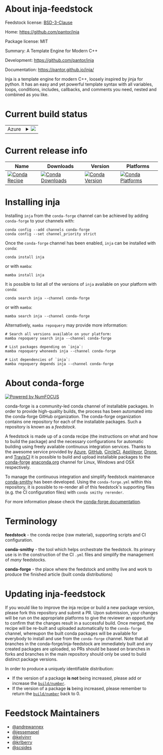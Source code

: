 About inja-feedstock
====================

Feedstock license: [BSD-3-Clause](https://github.com/conda-forge/inja-feedstock/blob/main/LICENSE.txt)

Home: https://github.com/pantor/inja

Package license: MIT

Summary: A Template Engine for Modern C++

Development: https://github.com/pantor/inja

Documentation: https://pantor.github.io/inja/

Inja is a template engine for modern C++, loosely inspired by jinja for python.
It has an easy and yet powerful template syntax with all variables, loops,
conditions, includes, callbacks, and comments you need, nested and combined
as you like.


Current build status
====================


<table>
    
  <tr>
    <td>Azure</td>
    <td>
      <details>
        <summary>
          <a href="https://dev.azure.com/conda-forge/feedstock-builds/_build/latest?definitionId=11491&branchName=main">
            <img src="https://dev.azure.com/conda-forge/feedstock-builds/_apis/build/status/inja-feedstock?branchName=main">
          </a>
        </summary>
        <table>
          <thead><tr><th>Variant</th><th>Status</th></tr></thead>
          <tbody><tr>
              <td>linux_64</td>
              <td>
                <a href="https://dev.azure.com/conda-forge/feedstock-builds/_build/latest?definitionId=11491&branchName=main">
                  <img src="https://dev.azure.com/conda-forge/feedstock-builds/_apis/build/status/inja-feedstock?branchName=main&jobName=linux&configuration=linux%20linux_64_" alt="variant">
                </a>
              </td>
            </tr><tr>
              <td>linux_aarch64</td>
              <td>
                <a href="https://dev.azure.com/conda-forge/feedstock-builds/_build/latest?definitionId=11491&branchName=main">
                  <img src="https://dev.azure.com/conda-forge/feedstock-builds/_apis/build/status/inja-feedstock?branchName=main&jobName=linux&configuration=linux%20linux_aarch64_" alt="variant">
                </a>
              </td>
            </tr><tr>
              <td>osx_64</td>
              <td>
                <a href="https://dev.azure.com/conda-forge/feedstock-builds/_build/latest?definitionId=11491&branchName=main">
                  <img src="https://dev.azure.com/conda-forge/feedstock-builds/_apis/build/status/inja-feedstock?branchName=main&jobName=osx&configuration=osx%20osx_64_" alt="variant">
                </a>
              </td>
            </tr><tr>
              <td>osx_arm64</td>
              <td>
                <a href="https://dev.azure.com/conda-forge/feedstock-builds/_build/latest?definitionId=11491&branchName=main">
                  <img src="https://dev.azure.com/conda-forge/feedstock-builds/_apis/build/status/inja-feedstock?branchName=main&jobName=osx&configuration=osx%20osx_arm64_" alt="variant">
                </a>
              </td>
            </tr><tr>
              <td>win_64</td>
              <td>
                <a href="https://dev.azure.com/conda-forge/feedstock-builds/_build/latest?definitionId=11491&branchName=main">
                  <img src="https://dev.azure.com/conda-forge/feedstock-builds/_apis/build/status/inja-feedstock?branchName=main&jobName=win&configuration=win%20win_64_" alt="variant">
                </a>
              </td>
            </tr>
          </tbody>
        </table>
      </details>
    </td>
  </tr>
</table>

Current release info
====================

| Name | Downloads | Version | Platforms |
| --- | --- | --- | --- |
| [![Conda Recipe](https://img.shields.io/badge/recipe-inja-green.svg)](https://anaconda.org/conda-forge/inja) | [![Conda Downloads](https://img.shields.io/conda/dn/conda-forge/inja.svg)](https://anaconda.org/conda-forge/inja) | [![Conda Version](https://img.shields.io/conda/vn/conda-forge/inja.svg)](https://anaconda.org/conda-forge/inja) | [![Conda Platforms](https://img.shields.io/conda/pn/conda-forge/inja.svg)](https://anaconda.org/conda-forge/inja) |

Installing inja
===============

Installing `inja` from the `conda-forge` channel can be achieved by adding `conda-forge` to your channels with:

```
conda config --add channels conda-forge
conda config --set channel_priority strict
```

Once the `conda-forge` channel has been enabled, `inja` can be installed with `conda`:

```
conda install inja
```

or with `mamba`:

```
mamba install inja
```

It is possible to list all of the versions of `inja` available on your platform with `conda`:

```
conda search inja --channel conda-forge
```

or with `mamba`:

```
mamba search inja --channel conda-forge
```

Alternatively, `mamba repoquery` may provide more information:

```
# Search all versions available on your platform:
mamba repoquery search inja --channel conda-forge

# List packages depending on `inja`:
mamba repoquery whoneeds inja --channel conda-forge

# List dependencies of `inja`:
mamba repoquery depends inja --channel conda-forge
```


About conda-forge
=================

[![Powered by
NumFOCUS](https://img.shields.io/badge/powered%20by-NumFOCUS-orange.svg?style=flat&colorA=E1523D&colorB=007D8A)](https://numfocus.org)

conda-forge is a community-led conda channel of installable packages.
In order to provide high-quality builds, the process has been automated into the
conda-forge GitHub organization. The conda-forge organization contains one repository
for each of the installable packages. Such a repository is known as a *feedstock*.

A feedstock is made up of a conda recipe (the instructions on what and how to build
the package) and the necessary configurations for automatic building using freely
available continuous integration services. Thanks to the awesome service provided by
[Azure](https://azure.microsoft.com/en-us/services/devops/), [GitHub](https://github.com/),
[CircleCI](https://circleci.com/), [AppVeyor](https://www.appveyor.com/),
[Drone](https://cloud.drone.io/welcome), and [TravisCI](https://travis-ci.com/)
it is possible to build and upload installable packages to the
[conda-forge](https://anaconda.org/conda-forge) [anaconda.org](https://anaconda.org/)
channel for Linux, Windows and OSX respectively.

To manage the continuous integration and simplify feedstock maintenance
[conda-smithy](https://github.com/conda-forge/conda-smithy) has been developed.
Using the ``conda-forge.yml`` within this repository, it is possible to re-render all of
this feedstock's supporting files (e.g. the CI configuration files) with ``conda smithy rerender``.

For more information please check the [conda-forge documentation](https://conda-forge.org/docs/).

Terminology
===========

**feedstock** - the conda recipe (raw material), supporting scripts and CI configuration.

**conda-smithy** - the tool which helps orchestrate the feedstock.
                   Its primary use is in the construction of the CI ``.yml`` files
                   and simplify the management of *many* feedstocks.

**conda-forge** - the place where the feedstock and smithy live and work to
                  produce the finished article (built conda distributions)


Updating inja-feedstock
=======================

If you would like to improve the inja recipe or build a new
package version, please fork this repository and submit a PR. Upon submission,
your changes will be run on the appropriate platforms to give the reviewer an
opportunity to confirm that the changes result in a successful build. Once
merged, the recipe will be re-built and uploaded automatically to the
`conda-forge` channel, whereupon the built conda packages will be available for
everybody to install and use from the `conda-forge` channel.
Note that all branches in the conda-forge/inja-feedstock are
immediately built and any created packages are uploaded, so PRs should be based
on branches in forks and branches in the main repository should only be used to
build distinct package versions.

In order to produce a uniquely identifiable distribution:
 * If the version of a package **is not** being increased, please add or increase
   the [``build/number``](https://docs.conda.io/projects/conda-build/en/latest/resources/define-metadata.html#build-number-and-string).
 * If the version of a package **is** being increased, please remember to return
   the [``build/number``](https://docs.conda.io/projects/conda-build/en/latest/resources/define-metadata.html#build-number-and-string)
   back to 0.

Feedstock Maintainers
=====================

* [@andrewannex](https://github.com/andrewannex/)
* [@jessemapel](https://github.com/jessemapel/)
* [@kelvinrr](https://github.com/kelvinrr/)
* [@krlberry](https://github.com/krlberry/)
* [@scsides](https://github.com/scsides/)


